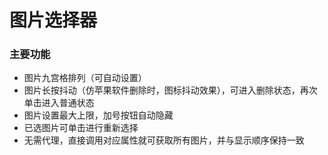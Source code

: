 图片选择器  
===================================  
  

### 主要功能  
  * 图片九宫格排列（可自动设置）
  * 图片长按抖动（仿苹果软件删除时，图标抖动效果），可进入删除状态，再次单击进入普通状态
  * 图片设置最大上限，加号按钮自动隐藏
  * 已选图片可单击进行重新选择
  * 无需代理，直接调用对应属性就可获取所有图片，并与显示顺序保持一致
